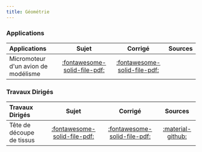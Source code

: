 ```yaml
---
title: Géométrie 
---
```



### Applications 
 
| Applications | Sujet | Corrigé | Sources  | 
| :-------------- | :---: | :-----: | :------: | 
| Micromoteur d'un avion de modélisme | [:fontawesome-solid-file-pdf:](https://github.com/xpessoles/ALL_PDF/blob/main/PDF/Cy_12_Ch_01_Application_01_MicroMoteur_Sujet.pdf) | [:fontawesome-solid-file-pdf:](https://github.com/xpessoles/ALL_PDF/blob/main/PDF/Cy_12_Ch_01_Application_01_MicroMoteur_Corrige.pdf) | | Joint de cardan | [:fontawesome-solid-file-pdf:](https://github.com/xpessoles/ALL_PDF/blob/main/PDF/Cy_12_Ch_01_Application_02_Cardan_Sujet.pdf) | [:fontawesome-regular-file-pdf:](https://github.com/xpessoles/ALL_PDF/blob/main/PDF/Cy_12_Ch_01_Application_02_Cardan_Corrige.pdf) | [:material-github:](https://github.com/xpessoles/PSI_Cy_12_Cinematique_Revisions/tree/main/Chapitre_01_Geometrie/Cy_12_Ch_01_Application_02_Cardan) | 

### Travaux Dirigés 
 
| Travaux Dirigés | Sujet | Corrigé | Sources  | 
| :-------------- | :---: | :-----: | :------: | 
| Tête de découpe de tissus | [:fontawesome-solid-file-pdf:](https://github.com/xpessoles/ALL_PDF/blob/main/PDF/Cy_12_Ch_01_TD_01_Decoupe_Sujet.pdf) | [:fontawesome-solid-file-pdf:](https://github.com/xpessoles/ALL_PDF/blob/main/PDF/Cy_12_Ch_01_TD_01_Decoupe_Corrige.pdf) | [:material-github:](https://github.com/xpessoles/PSI_Cy_12_Cinematique_Revisions/tree/main/Chapitre_01_Geometrie/Cy_12_Ch_01_TD_01_Decoupe) | 




